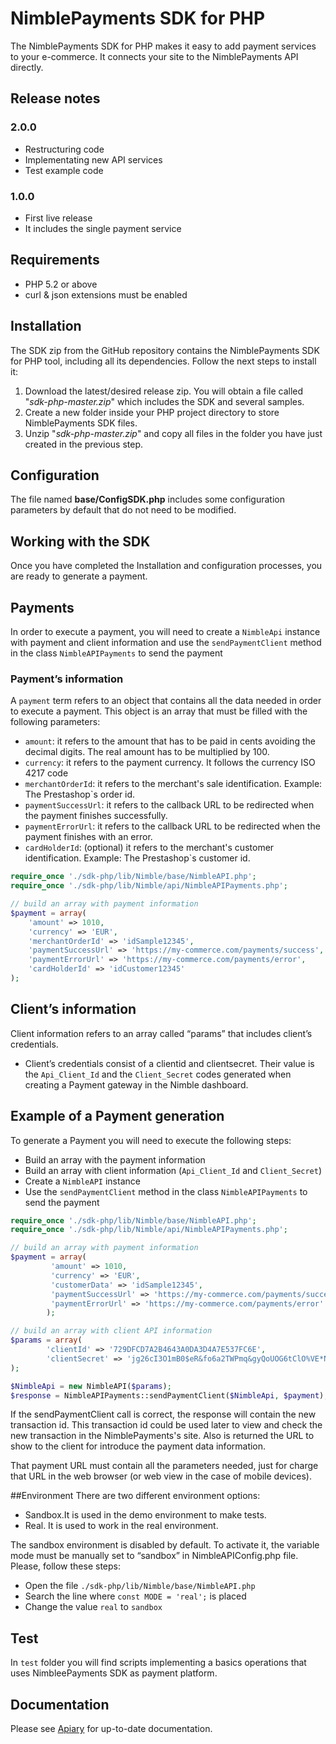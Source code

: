 NimblePayments SDK for PHP
======================

The NimblePayments SDK for PHP makes it easy to add payment services to your e-commerce. It connects your site to the NimblePayments API directly.

## Release notes

### 2.0.0
- Restructuring code
- Implementating new API services
- Test example code

### 1.0.0
- First live release
- It includes the single payment service 

## Requirements
* PHP 5.2 or above
* curl & json extensions must be enabled

## Installation
The SDK zip from the GitHub repository contains the NimblePayments SDK for PHP tool, including all its dependencies. Follow the next steps to install it:

1. Download the latest/desired release zip. You will obtain a file called "_sdk-php-master.zip_" which includes the SDK and several samples.
2. Create a new folder inside your PHP project directory to store NimblePayments SDK files.
3. Unzip "_sdk-php-master.zip_" and copy all files in the folder you have just created in the previous step.

## Configuration
The file named __base/ConfigSDK.php__ includes some configuration parameters by default that do not need to be modified.

## Working with the SDK
Once you have completed the Installation and configuration processes, you are ready to generate a payment.

## Payments 
In order to execute a payment, you will need to create a `NimbleApi` instance with payment and client information and use the `sendPaymentClient` method in the class `NimbleAPIPayments` to send the payment

### Payment’s information
A `payment` term refers to an object that contains all the data needed in order to execute a payment. This object is an array that must be filled with the following parameters:

- `amount`: it refers to the amount that has to be paid in cents avoiding the decimal digits. The real amount has to be multiplied by 100.
- `currency`: it refers to the payment currency. It follows the currency ISO 4217 code
- `merchantOrderId`: it refers to the merchant's sale identification. Example: The Prestashop`s order id.
- `paymentSuccessUrl`: it refers to the callback URL to be redirected when the payment finishes successfully.
- `paymentErrorUrl`: it refers to the callback URL to be redirected when the payment finishes with an error.
- `cardHolderId`: (optional) it refers to the merchant's customer identification.  Example: The Prestashop`s customer id.

```php
require_once './sdk-php/lib/Nimble/base/NimbleAPI.php';
require_once './sdk-php/lib/Nimble/api/NimbleAPIPayments.php';

// build an array with payment information
$payment = array(
    'amount' => 1010,
    'currency' => 'EUR',
    'merchantOrderId' => 'idSample12345',
    'paymentSuccessUrl' => 'https://my-commerce.com/payments/success',
    'paymentErrorUrl' => 'https://my-commerce.com/payments/error',
    'cardHolderId' => 'idCustomer12345'
);
```

## Client’s  information
Client information refers to an array called “params” that includes client’s credentials.

- Client’s credentials consist of a clientid and clientsecret. Their value is the  `Api_Client_Id` and the `Client_Secret` codes  generated when creating a Payment gateway in the Nimble dashboard.

## Example of a Payment generation
To generate a Payment you will need to execute the following steps:

- Build an array with the payment information
- Build an array with client information (`Api_Client_Id` and `Client_Secret`)
- Create a `NimbleAPI` instance
- Use the `sendPaymentClient` method in the class `NimbleAPIPayments` to send the payment

```php
require_once './sdk-php/lib/Nimble/base/NimbleAPI.php';
require_once './sdk-php/lib/Nimble/api/NimbleAPIPayments.php';

// build an array with payment information
$payment = array(
         'amount' => 1010,
         'currency' => 'EUR',
         'customerData' => 'idSample12345',
         'paymentSuccessUrl' => 'https://my-commerce.com/payments/success',
         'paymentErrorUrl' => 'https://my-commerce.com/payments/error'
        );

// build an array with client API information
$params = array(
        'clientId' => '729DFCD7A2B4643A0DA3D4A7E537FC6E',
        'clientSecret' => 'jg26cI3O1mB0$eR&fo6a2TWPmq&gyQoUOG6tClO%VE*N$SN9xX27@R4CTqi*$4EO'
);

$NimbleApi = new NimbleAPI($params);
$response = NimbleAPIPayments::sendPaymentClient($NimbleApi, $payment);
```
If the sendPaymentClient call is correct, the response will contain the new transaction id. This transaction id could be used later to view and check the new transaction in the NimblePayments's site. Also is returned the URL to show to the client for introduce the payment data information.

That payment URL must contain all the parameters needed, just for charge that URL in the web browser (or web view in the case of mobile devices).

##Environment
There are two different environment options:
- Sandbox.It is used in the demo environment to make tests.
- Real. It is used to work in the real environment.

The sandbox environment is disabled by default. To activate it, the variable mode must be manually set to “sandbox” in NimbleAPIConfig.php file. Please, follow these steps:
- Open the file ```./sdk-php/lib/Nimble/base/NimbleAPI.php```
- Search the line where ```const MODE = 'real';``` is placed
- Change the value ```real``` to ```sandbox```

## Test

In `test` folder you will find scripts implementing a basics operations that uses NimbleePayments SDK as payment platform.

## Documentation
Please see [Apiary](http://docs.nimblepublicapi.apiary.io/#) for up-to-date documentation.

